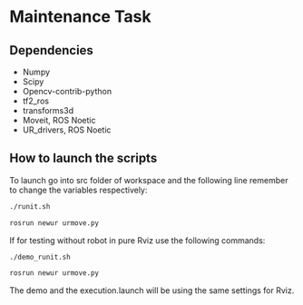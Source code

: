 # Maintenance Task
## Dependencies 
- Numpy 
- Scipy
- Opencv-contrib-python 
- tf2_ros 
- transforms3d
- Moveit, ROS Noetic 
- UR_drivers, ROS Noetic

## How to launch the scripts
To launch go into src folder of workspace and the following line remember to change the variables respectively:
```bash
./runit.sh
```
```bash
rosrun newur urmove.py
```

If for testing without robot in pure Rviz use the following commands: 
```bash 
./demo_runit.sh
```
```bash 
rosrun newur urmove.py 
```
The demo and the execution.launch will be using the same settings for Rviz. 